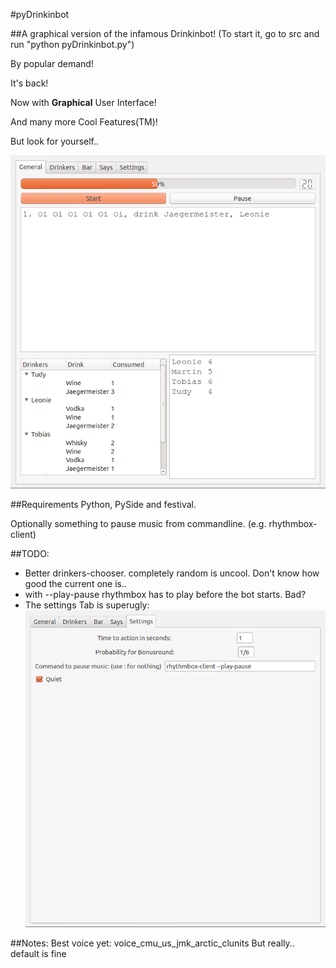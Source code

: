 #pyDrinkinbot

##A graphical version of the infamous Drinkinbot!
(To start it, go to src and run "python pyDrinkinbot.py")

By popular demand! 

It's back! 

Now with **Graphical** User Interface! 

And many more Cool Features(TM)!

But look for yourself..

![The Bot!](/screens/bot.png "The Bot!")


##Requirements
Python, PySide and festival.

Optionally something to pause music from commandline. (e.g. rhythmbox-client)

##TODO:
 - Better drinkers-chooser. completely random is uncool.
    Don't know how good the current one is..
 - with --play-pause rhythmbox has to play before the bot starts.
    Bad?
 - The settings Tab is superugly:
![Ugly Settings](/screens/settings.png "Ugly Settings...")

##Notes:
Best voice yet: voice_cmu_us_jmk_arctic_clunits
But really.. default is fine
